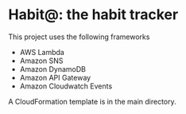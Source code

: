 # Habit@: the habit tracker

This project uses the following frameworks
* AWS Lambda
* Amazon SNS
* Amazon DynamoDB
* Amazon API Gateway
* Amazon Cloudwatch Events

A CloudFormation template is in the main directory.

